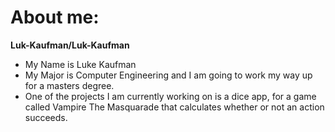 # About me:


**Luk-Kaufman/Luk-Kaufman**

- My Name is Luke Kaufman
- My Major is Computer Engineering and I am going to work my way up for a masters degree.
- One of the projects I am currently working on is a dice app, for a game called Vampire The Masquarade that calculates whether or not an action succeeds.
